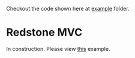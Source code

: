Checkout the code shown here at [example](https://github.com/redstone-dart/redstone-mvc-plugin/tree/master/example) folder.
# Redstone MVC
In construction. Please view [this](https://github.com/redstone-dart/mvc_example_project/) example.
